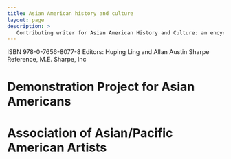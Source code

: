 ```yaml
---
title: Asian American history and culture
layout: page
description: >
   Contributing writer for Asian American History and Culture: an encyclopedia (Volume 1) 
---
```


ISBN 978-0-7656-8077-8 
Editors: Huping Ling and Allan Austin 
Sharpe Reference, M.E. Sharpe, Inc 

# Demonstration Project for Asian Americans


# Association of Asian/Pacific American Artists 